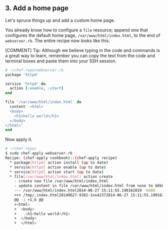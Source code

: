 ## 3. Add a home page

Let's spruce things up and add a custom home page.

You already know how to configure a `file` resource; append one that configures the default home page, <code class="file-path">/var/www/html/index.html</code>, to the end of <code class="file-path">webserver.rb</code>. The entire recipe now looks like this.

[COMMENT] Tip: Although we believe typing in the code and commands is a great way to learn, remember you can copy the text from the code and terminal boxes and paste them into your SSH session.

```ruby
# ~/chef-repo/webserver.rb
package 'httpd'

service 'httpd' do
  action [:enable, :start]
end

file '/var/www/html/index.html' do
  content '<html>
  <body>
    <h1>hello world</h1>
  </body>
</html>'
end
```

Now apply it.

```bash
# ~/chef-repo/
$ sudo chef-apply webserver.rb
Recipe: (chef-apply cookbook)::(chef-apply recipe)
  * package[httpd] action install (up to date)
  * service[httpd] action enable (up to date)
  * service[httpd] action start (up to date)  
  * file[/var/www/html/index.html] action create
    - create new file /var/www/html/index.html
    - update content in file /var/www/html/index.html from none to b8b8af
    --- /var/www/html/index.html2014-06-27 15:11:55.190162819 -0400
    +++ /tmp/.index.html20140627-9382-1nx42372014-06-27 15:11:55.190162819 -0400
    @@ -1 +1,6 @@
    +<html>
    +  <body>
    +    <h1>hello world</h1>
    +  </body>
    +  </html>
```
